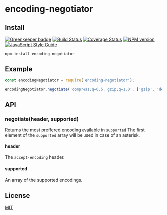 # encoding-negotiator
## Install

[![Greenkeeper badge](https://badges.greenkeeper.io/SerayaEryn/encoding-negotiator.svg)](https://greenkeeper.io/)
[![Build Status](https://travis-ci.org/SerayaEryn/encoding-negotiator.svg?branch=master)](https://travis-ci.org/SerayaEryn/encoding-negotiator)
[![Coverage Status](https://coveralls.io/repos/github/SerayaEryn/encoding-negotiator/badge.svg?branch=master)](https://coveralls.io/github/SerayaEryn/encoding-negotiator?branch=master)
[![NPM version](https://img.shields.io/npm/v/encoding-negotiator.svg?style=flat)](https://www.npmjs.com/package/encoding-negotiator)
[![JavaScript Style Guide](https://img.shields.io/badge/code_style-standard-brightgreen.svg)](https://standardjs.com)

```
npm install encoding-negotiator
```
## Example
```js
const encodingNegotiator = require('encoding-negotiator');

encodingNegotiator.negotiate('compress;q=0.5, gzip;q=1.0', ['gzip', 'deflate']); //returns gzip
```
## API
### negotiate(header, supported)
Returns the most preffered encoding available in `supported` The first element of the `supported` array will be used in case of an asterisk.
#### header
The `accept-encoding` header.
#### supported
An array of the supported encodings.
## License

[MIT](./LICENSE)